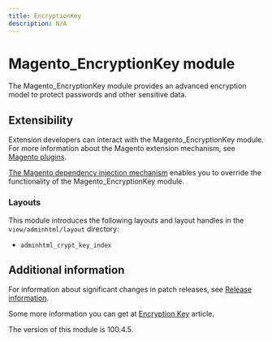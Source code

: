 ```yaml
---
title: EncryptionKey
description: N/A
---
```


# Magento_EncryptionKey module

The Magento_EncryptionKey module provides an advanced encryption model to protect passwords and other sensitive data.

## Extensibility

Extension developers can interact with the Magento_EncryptionKey module. For more information about the Magento extension mechanism, see [Magento plugins](https://developer.adobe.com/commerce/php/development/components/plugins/).

[The Magento dependency injection mechanism](https://developer.adobe.com/commerce/php/development/components/dependency-injection/) enables you to override the functionality of the Magento_EncryptionKey module.

### Layouts

This module introduces the following layouts and layout handles in the `view/adminhtml/layout` directory:

- `adminhtml_crypt_key_index`

## Additional information

For information about significant changes in patch releases, see [Release information](https://experienceleague.adobe.com/docs/commerce-operations/release/notes/overview.html).

Some more information you can get at [Encryption Key](https://experienceleague.adobe.com/docs/commerce-admin/systems/security/encryption-key.html) article.

<InlineAlert slots="text" />
The version of this module is 100.4.5.
